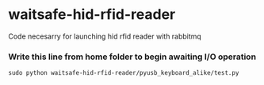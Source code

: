 # waitsafe-hid-rfid-reader
Code necesarry for launching hid rfid reader with rabbitmq

### Write this line from home folder to begin awaiting I/O operation

```
sudo python waitsafe-hid-rfid-reader/pyusb_keyboard_alike/test.py
```

